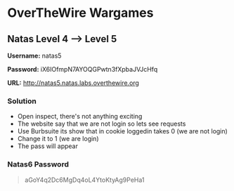 # OverTheWire Wargames

## Natas Level 4 --> Level 5

**Username:** natas5

**Password:** iX6IOfmpN7AYOQGPwtn3fXpbaJVJcHfq 

**URL:**      http://natas5.natas.labs.overthewire.org

### Solution
* Open inspect, there's not anything exciting
* The website say that we are not login so lets see requests
* Use Burbsuite its show that in cookie loggedin takes 0 (we are not login)
* Change it to 1 (we are login)
* The pass will appear 

### Natas6 Password
> aGoY4q2Dc6MgDq4oL4YtoKtyAg9PeHa1 

